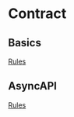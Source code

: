 # Contract

## Basics

[<!--RULES-->Rules](../../global/basic-concepts/rules)

## AsyncAPI

[<!--RULES-->Rules](./asyncapi/rules)

